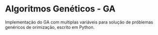 # Algoritmos Genéticos - GA

Implementação do GA com multiplas variáveis para solução de próblemas genéricos de orimização, escrito em Python.


